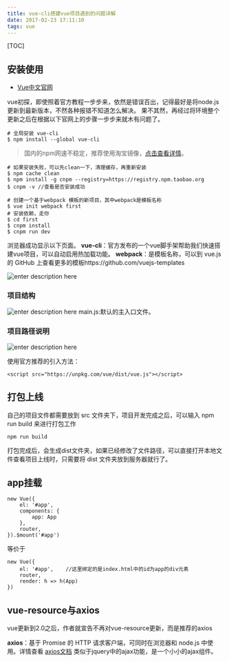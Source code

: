 ```yaml
---
title: vue-cli搭建vue项目遇到的问题详解
date: 2017-02-23 17:11:10
tags: vue
---
```


[TOC]

## 安装使用
- [Vue中文官网][1]

vue初探，即使照着官方教程一步步来，依然是错误百出，记得最好是将node.js更新到最新版本，不然各种报错不知道怎么解决。
果不其然，再经过将环境整个更新之后在根据以下官网上的步骤一步步来就木有问题了。

    # 全局安装 vue-cli
    $ npm install --global vue-cli
> 国内的npm网速不稳定，推荐使用淘宝镜像，[点击查看详情][2]。

    # 如果安装失败，可以先clean一下，清理缓存，再重新安装
    $ npm cache clean 
    $ npm install -g cnpm --registry=https://registry.npm.taobao.org  
    $ cnpm -v //查看是否安装成功

    # 创建一个基于webpack 模板的新项目，其中webpack是模板名称
    $ vue init webpack first
    # 安装依赖，走你
    $ cd first
    $ cnpm install
    $ cnpm run dev

浏览器成功显示以下页面。
**vue-cli**：官方发布的一个vue脚手架帮助我们快速搭建vue项目，可以自动启用热加载功能。
**webpack**：是模板名称，可以到 vue.js 的 GitHub 上查看更多的模板https://github.com/vuejs-templates

![enter description here][3]

### 项目结构

![enter description here][4]
main.js:默认的主入口文件。

### 项目路径说明

![enter description here][5]

使用官方推荐的引入方法：

    <script src="https://unpkg.com/vue/dist/vue.js"></script>
## 打包上线
自己的项目文件都需要放到 src 文件夹下，项目开发完成之后，可以输入 npm run build 来进行打包工作

    npm run build

打包完成后，会生成dist文件夹，如果已经修改了文件路径，可以直接打开本地文件查看项目上线时，只需要将 dist 文件夹放到服务器就行了。

## app挂载


    new Vue({
        el: '#app',
        components: {
            app: App
        },
        router,
    }).$mount('#app')

等价于

    new Vue({
        el: '#app',    //这里绑定的是index.html中的id为app的div元素
        router,
        render: h => h(App)
    })

## vue-resource与axios
vue更新到2.0之后，作者就宣告不再对vue-resource更新，而是推荐的axios

**axios**：基于 Promise 的 HTTP 请求客户端，可同时在浏览器和 node.js 中使用。详情查看 [axios文档][6]
类似于jquery中的ajax功能，是一个小小的ajax组件。





  [1]: https://cn.vuejs.org/
  [2]: http://npm.taobao.org/
  [3]: ./images/%E5%BE%AE%E4%BF%A1%E6%88%AA%E5%9B%BE_20170223172730.png "微信截图_20170223172730.png"
  [4]: ./images/%E5%BE%AE%E4%BF%A1%E6%88%AA%E5%9B%BE_20170223173009.png "微信截图_20170223173009.png"
  [5]: ./images/%E5%BE%AE%E4%BF%A1%E6%88%AA%E5%9B%BE_20170227101809.png "微信截图_20170227101809.png"
  [6]: https://www.awesomes.cn/repo/mzabriskie/axios